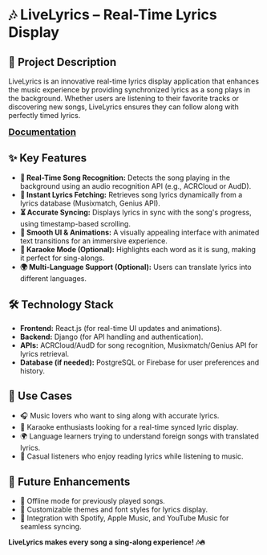 # 🎶 LiveLyrics – Real-Time Lyrics Display  

## 📌 Project Description  
LiveLyrics is an innovative real-time lyrics display application that enhances the music experience by providing synchronized lyrics as a song plays in the background. Whether users are listening to their favorite tracks or discovering new songs, LiveLyrics ensures they can follow along with perfectly timed lyrics.  

<a href="https://docs.google.com/document/d/15N5PoCGYghaoIuoet8d2f6_qibDd_WKDkRhs1Xh29Ik/edit?usp=sharing" style="font-weight: bold; font-size: 18px;">Documentation</a>

## ✨ Key Features  
- **🎵 Real-Time Song Recognition:** Detects the song playing in the background using an audio recognition API (e.g., ACRCloud or AudD).  
- **📜 Instant Lyrics Fetching:** Retrieves song lyrics dynamically from a lyrics database (Musixmatch, Genius API).  
- **⏳ Accurate Syncing:** Displays lyrics in sync with the song's progress, using timestamp-based scrolling.  
- **🎨 Smooth UI & Animations:** A visually appealing interface with animated text transitions for an immersive experience.  
- **🎤 Karaoke Mode (Optional):** Highlights each word as it is sung, making it perfect for sing-alongs.  
- **🌍 Multi-Language Support (Optional):** Users can translate lyrics into different languages.  

## 🛠️ Technology Stack  
- **Frontend:** React.js (for real-time UI updates and animations).  
- **Backend:** Django (for API handling and authentication).  
- **APIs:** ACRCloud/AudD for song recognition, Musixmatch/Genius API for lyrics retrieval.  
- **Database (if needed):** PostgreSQL or Firebase for user preferences and history.  

## 🎯 Use Cases  
- 🎧 Music lovers who want to sing along with accurate lyrics.  
- 🎤 Karaoke enthusiasts looking for a real-time synced lyric display.  
- 🌍 Language learners trying to understand foreign songs with translated lyrics.  
- 📖 Casual listeners who enjoy reading lyrics while listening to music.  

## 🚀 Future Enhancements  
- 🔹 Offline mode for previously played songs.  
- 🔹 Customizable themes and font styles for lyrics display.  
- 🔹 Integration with Spotify, Apple Music, and YouTube Music for seamless syncing.  

**LiveLyrics makes every song a sing-along experience! 🎶🔥**  
